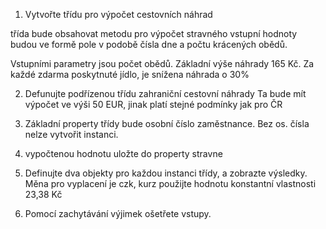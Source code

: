 1. Vytvořte třídu pro výpočet cestovních náhrad

třída bude obsahovat metodu pro výpočet stravného
vstupní hodnoty budou ve formě pole v podobě čísla dne a počtu krácených obědů.

Vstupními parametry jsou počet obědů. Základní výše náhrady 165 Kč. Za každé zdarma poskytnuté jídlo, je snížena náhrada o 30%

2. Defunujte podřízenou třídu zahraniční cestovní náhrady
Ta bude mít výpočet ve výši 50 EUR, jinak platí stejné podmínky jak pro ČR

3. Základní property třídy bude osobní číslo zaměstnance. Bez os. čísla nelze vytvořit instanci.

4. vypočtenou hodnotu uložte do property stravne

5. Definujte dva objekty pro každou instanci třídy, a zobrazte výsledky. Měna pro vyplacení je czk, kurz použijte hodnotu konstantní vlastnosti 23,38 Kč

6. Pomocí zachytávání výjimek ošetřete vstupy.



